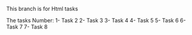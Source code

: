This branch is for Html tasks

The tasks Number:
1- Task 2
2- Task 3
3- Task 4
4- Task 5
5- Task 6
6- Task 7
7- Task 8